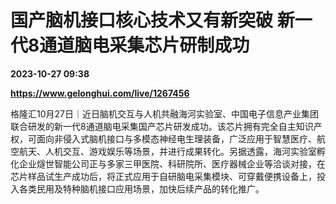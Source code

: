 # 国产脑机接口核心技术又有新突破 新一代8通道脑电采集芯片研制成功

**2023-10-27 09:38**

**https://www.gelonghui.com/live/1267456**

格隆汇10月27日｜近日脑机交互与人机共融海河实验室、中国电子信息产业集团联合研发的新一代8通道脑电采集国产芯片研发成功。该芯片拥有完全自主知识产权，可面向非侵入式脑机接口与多模态神经电生理装备，广泛应用于智慧医疗、航空航天、人机交互、游戏娱乐等场景，并进行成果转化。另据透露，海河实验室孵化企业燧世智能公司正与多家三甲医院、科研院所、医疗器械企业等洽谈对接，在芯片样品试生产成功后，将正式应用于自研脑电采集模块、可穿戴便携设备上，投入各类民用及特种脑机接口应用场景，加快后续产品的转化推广。